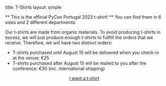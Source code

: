 title: T-Shirts
layout: simple

** This is the official PyCon Portugal 2023 t-shirt! ** You can find them in 6 sizes and 2 different departments.

Our t-shirts are made from organic materials. To avoid producing t-shirts in excess, we will just produce enough t-shirts to fullfill the orders that we receive. 
Therefore, we will have two distinct orders:

- T-shirts purchased until August 15 will be delivered when you check-in at the venue: €25
- T-shirts purchased after August 15 will be mailed to you after the conference: €30 
(inc. international shipping)

<center><a href="https://pretix.evolutio.pt/evolutio/pyconpt2023/" class="btn btn-primary btn-lg pycon-btn yellow-btn text-uppercase" target="_blank">I want a t-shirt</a></center>

